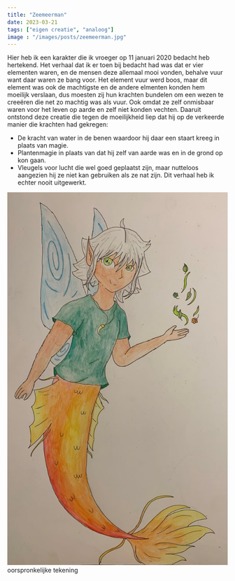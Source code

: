 ```yaml
---
title: "Zeemeerman"
date: 2023-03-21
tags: ["eigen creatie", "analoog"]
image : "/images/posts/zeemeerman.jpg"
---
```


Hier heb ik een karakter die ik vroeger op 11 januari 2020 bedacht heb hertekend. 
Het verhaal dat ik er toen bij bedacht had was dat er vier elementen waren, en de mensen deze allemaal mooi vonden, behalve vuur want daar waren ze bang voor. Het element vuur werd boos, maar dit element was ook de machtigste en de andere elmenten konden hem moeilijk verslaan, dus moesten zij hun krachten bundelen om een wezen te creeëren die net zo machtig was als vuur. Ook omdat ze zelf onmisbaar waren voor het leven op aarde en zelf niet konden vechten. Daaruit ontstond deze creatie die tegen de moeilijkheid liep dat hij op de verkeerde manier die krachten had gekregen:

* De kracht van water in de benen waardoor hij daar een staart kreeg in plaats van magie.
* Plantenmagie in plaats van dat hij zelf van aarde was en in de grond op kon gaan.
* Vleugels voor lucht die wel goed geplaatst zijn, maar nutteloos aangezien hij ze niet kan gebruiken als ze nat zijn.
Dit verhaal heb ik echter nooit uitgewerkt.

![Eerste Zeemeerman](zeemeerman-eerste-tekening.jpg)
oorspronkelijke tekening
